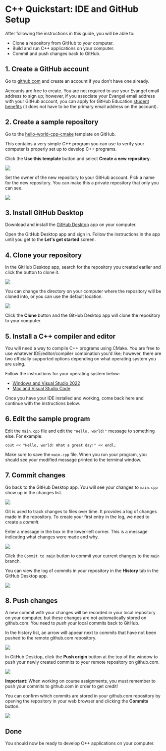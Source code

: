 # C++ Quickstart: IDE and GitHub Setup

After following the instructions in this guide, you will be able to:

- Clone a repository from GitHub to your computer.
- Build and run C++ applications on your computer.
- Commit and push changes back to GitHub.

## 1. Create a GitHub account

Go to [github.com](https://github.com) and create an account if you don't have one already.

Accounts are free to create. You are not required to use your Evangel email address to sign up; however, if you associate your Evangel email address with your GitHub account, you can apply for GitHub Education [student benefits](https://education.github.com/pack) (it does not have to be the primary email address on the account).

## 2. Create a sample repository

Go to the [hello-world-cpp-cmake](https://github.com/eu-cpsc/hello-world-cpp-cmake) template on GitHub.

This contains a very simple C++ program you can use to verify your computer is properly set up to develop C++ programs.

Click the **Use this template** button and select **Create a new repository**.

![](./img/github-template-create-repo.png)

Set the owner of the new repository to your GitHub account. Pick a name for the new repository. You can make this a private repository that only you can see.

![](./img/github-template-create-repo-2.png)

## 3. Install GitHub Desktop

Download and install the [GitHub Desktop](https://github.com/apps/desktop) app on your computer.

Open the GitHub Desktop app and sign in. Follow the instructions in the app until you get to the **Let's get started** screen.

## 4. Clone your repository

In the GitHub Desktop app, search for the repository you created earlier and click the button to clone it.

![](./img/github-desktop-clone.png)

You can change the directory on your computer where the repository will be cloned into, or you can use the default location.

![](./img/github-desktop-clone-dialog.png)

Click the **Clone** button and the GitHub Desktop app will clone the repository to your computer.

## 5. Install a C++ compiler and editor

You will need a way to compile C++ programs using CMake. You are free to use whatever IDE/editor/compiler combination you'd like; however, there are two officially supported options depending on what operating system you are using.

Follow the instructions for your operating system below:

- [Windows and Visual Studio 2022](./ide-windows-vs.md)
- [Mac and Visual Studio Code](./ide-mac-vscode.md)

Once you have your IDE installed and working, come back here and continue with the instructions below.

## 6. Edit the sample program

Edit the `main.cpp` file and edit the `"Hello, world!"` message to something else. For example:

```
cout << "Hello, world! What a great day!" << endl;
```

Make sure to save the `main.cpp` file. When you run your program, you should see your modified message printed to the terminal window.

## 7. Commit changes

Go back to the GitHub Desktop app. You will see your changes to `main.cpp` show up in the changes list.

![](./img/github-desktop-changes.png)

Git is used to track changes to files over time. It provides a log of changes made in the repository. To create your first entry in the log, we need to create a _commit_.

Enter a message in the box in the lower-left corner. This is a message indicating what changes were made and why.

![](./img/github-desktop-commit.png)

Click the `Commit to main` button to commit your current changes to the `main` branch.

You can view the log of commits in your repository in the **History** tab in the GitHub Desktop app.

![](./img/github-desktop-history.png)

## 8. Push changes

A new commit with your changes will be recorded in your local repository on your computer, but these changes are not automatically stored on github.com. You need to _push_ your local commits back to GitHub.

In the history list, an arrow will appear next to commits that have not been pushed to the remote github.com repository.

![](./img/github-desktop-not-pushed.png)

In GitHub Desktop, click the **Push origin** button at the top of the window to push your newly created commits to your remote repository on github.com.

![](./img/github-desktop-push.png)

**Important**: When working on course assignments, you must remember to push your commits to github.com in order to get credit!

You can confirm which commits are stored in your github.com repository by opening the repository in your web browser and clicking the **Commits** button.

![](./img/github-commits-button.png)

## Done

You should now be ready to develop C++ applications on your computer.
